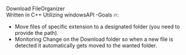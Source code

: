 Download FileOrganizer<br/>
Written in C++ Utilizing windowsAPI
 -Goals 🔥:<br/>
 <ul>
  <li>Move files of specific extension to a designated folder (you need to provide the path).<br/></li>  
  <li>Monitoring Change on the Download folder so when a new file is detected it automatically gets moved to the wanted folder.</li>   
 </ul>
    
 
